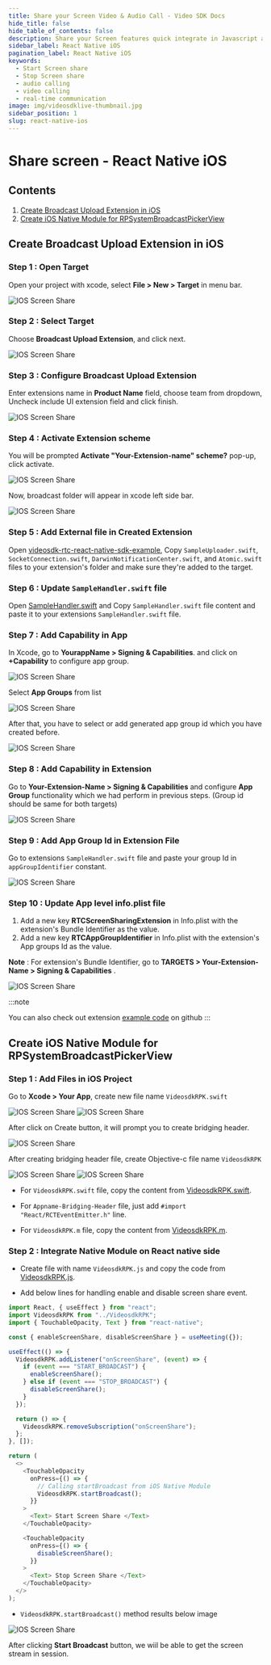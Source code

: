 ```yaml
---
title: Share your Screen Video & Audio Call - Video SDK Docs
hide_title: false
hide_table_of_contents: false
description: Share your Screen features quick integrate in Javascript and React JS with Video SDK to add live video & audio conferencing to your applications.
sidebar_label: React Native iOS
pagination_label: React Native iOS
keywords:
  - Start Screen share
  - Stop Screen share
  - audio calling
  - video calling
  - real-time communication
image: img/videosdklive-thumbnail.jpg
sidebar_position: 1
slug: react-native-ios
---
```


# Share screen - React Native iOS

## Contents

1. [Create Broadcast Upload Extension in iOS](/docs/guide/video-and-audio-calling-api-sdk/features/screenshare/react-native-ios#how-to-create-broadcast-upload-extension-for-screen-sharing-in-ios)
2. [Create iOS Native Module for RPSystemBroadcastPickerView](/docs/guide/video-and-audio-calling-api-sdk/features/screenshare/react-native-ios#how-to-create-ios-native-module-for-rpsystembroadcastpickerview)

## Create Broadcast Upload Extension in iOS

### Step 1 : Open Target

Open your project with xcode, select **File > New > Target** in menu bar.

![IOS Screen Share](/img/ios-screenshare/step1-xcode.png)

### Step 2 : Select Target

Choose **Broadcast Upload Extension**, and click next.

![IOS Screen Share](/img/ios-screenshare/step2-xcode.png)

### Step 3 : Configure Broadcast Upload Extension

Enter extensions name in **Product Name** field, choose team from dropdown, Uncheck include UI extension field and click finish.

![IOS Screen Share](/img/ios-screenshare/step3-xcode.png)

### Step 4 : Activate Extension scheme

You will be prompted **Activate "Your-Extension-name" scheme?** pop-up, click activate.

![IOS Screen Share](/img/ios-screenshare/step4-xcode.png)

Now, broadcast folder will appear in xcode left side bar.

![IOS Screen Share](/img/ios-screenshare/step5-xcode.png)

### Step 5 : Add External file in Created Extension

Open [videosdk-rtc-react-native-sdk-example](https://github.com/videosdk-live/videosdk-rtc-react-native-sdk-example/tree/master/ios/BroadcastScreen), Copy `SampleUploader.swift`, `SocketConnection.swift`, `DarwinNotificationCenter.swift`, and `Atomic.swift` files to your extension's folder and make sure they're added to the target.

### Step 6 : Update `SampleHandler.swift` file

Open [SampleHandler.swift](https://github.com/videosdk-live/videosdk-rtc-react-native-sdk-example/blob/master/ios/BroadcastScreen/SampleHandler.swift) and Copy `SampleHandler.swift` file content and paste it to your extensions `SampleHandler.swift` file.

### Step 7 : Add Capability in App

In Xcode, go to **YourappName > Signing & Capabilities**. and click on **+Capability** to configure app group.

![IOS Screen Share](/img/ios-screenshare/step8-xcode.png)

Select **App Groups** from list

![IOS Screen Share](/img/ios-screenshare/step9-xcode.png)

After that, you have to select or add generated app group id which you have created before.

![IOS Screen Share](/img/ios-screenshare/step10-xcode.png)

### Step 8 : Add Capability in Extension

Go to **Your-Extension-Name > Signing & Capabilities** and configure **App Group** functionality which we had perform in previous steps. (Group id should be same for both targets)

![IOS Screen Share](/img/ios-screenshare/step11-xcode.png)

### Step 9 : Add App Group Id in Extension File

Go to extensions `SampleHandler.swift` file and paste your group Id in `appGroupIdentifier` constant.

![IOS Screen Share](/img/ios-screenshare/step12-xcode.png)

### Step 10 : Update App level info.plist file

1.  Add a new key **RTCScreenSharingExtension** in Info.plist with the extension's Bundle Identifier as the value.
2.  Add a new key **RTCAppGroupIdentifier** in Info.plist with the extension's App groups Id as the value.

**Note** : For extension's Bundle Identifier, go to **TARGETS > Your-Extension-Name > Signing & Capabilities** .

![IOS Screen Share](/img/ios-screenshare/step13-xcode.png)

:::note

You can also check out extension [example code](https://github.com/videosdk-live/videosdk-rtc-react-native-sdk-example/tree/master/ios/BroadcastScreen) on github
:::

## Create iOS Native Module for RPSystemBroadcastPickerView

### Step 1 : Add Files in iOS Project

Go to **Xcode > Your App**, create new file name `VideosdkRPK.swift`

![IOS Screen Share](/img/ios-screenshare/step18-xcode.png)
![IOS Screen Share](/img/ios-screenshare/step19-xcode.png)

After click on Create button, it will prompt you to create bridging header.

![IOS Screen Share](/img/ios-screenshare/step20-xcode.png)

After creating bridging header file, create Objective-c file name `VideosdkRPK`

![IOS Screen Share](/img/ios-screenshare/step21-xcode.png)
![IOS Screen Share](/img/ios-screenshare/step22-xcode.png)

- For `VideosdkRPK.swift` file, copy the content from [VideosdkRPK.swift](https://github.com/videosdk-live/videosdk-rtc-react-native-sdk-example/blob/master/ios/VideosdkRPK.swift).

- For `Appname-Bridging-Header` file, just add `#import "React/RCTEventEmitter.h"` line.

- For `VideosdkRPK.m` file, copy the content from [VideosdkRPK.m](https://github.com/videosdk-live/videosdk-rtc-react-native-sdk-example/blob/master/ios/VideosdkRPK.m).

### Step 2 : Integrate Native Module on React native side

- Create file with name `VideosdkRPK.js` and copy the code from [VideosdkRPK.js](https://github.com/videosdk-live/videosdk-rtc-react-native-sdk-example/blob/master/VideosdkRPK.js).

- Add below lines for handling enable and disable screen share event.

```js
import React, { useEffect } from "react";
import VideosdkRPK from "../VideosdkRPK";
import { TouchableOpacity, Text } from "react-native";

const { enableScreenShare, disableScreenShare } = useMeeting({});

useEffect(() => {
  VideosdkRPK.addListener("onScreenShare", (event) => {
    if (event === "START_BROADCAST") {
      enableScreenShare();
    } else if (event === "STOP_BROADCAST") {
      disableScreenShare();
    }
  });

  return () => {
    VideosdkRPK.removeSubscription("onScreenShare");
  };
}, []);

return (
  <>
    <TouchableOpacity
      onPress={() => {
        // Calling startBroadcast from iOS Native Module
        VideosdkRPK.startBroadcast();
      }}
    >
      <Text> Start Screen Share </Text>
    </TouchableOpacity>

    <TouchableOpacity
      onPress={() => {
        disableScreenShare();
      }}
    >
      <Text> Stop Screen Share </Text>
    </TouchableOpacity>
  </>
);
```

- `VideosdkRPK.startBroadcast()` method results below image

![IOS Screen Share](/img/ios-screenshare/step23-xcode.png)

After clicking **Start Broadcast** button, we wiil be able to get the screen stream in session.

<!-- ## How to Create App Group in Apple Store
### Step 1 : Go to App store

Navigate to [App Group](https://developer.apple.com/account/resources/identifiers/list/applicationGroup) and click on identifier.

![IOS Screen Share](/img/ios-screenshare/step14-xcode.png)

### Step 2 : Choose App Groups

Select **App Groups** from identifier and click on continue.
![IOS Screen Share](/img/ios-screenshare/step15-xcode.png)

### Step 3 : Add identifier

Add description and identifier, then click continue.

**Note** : Make sure the identifier prefix should be **group**, for example **group.com.ScreenBroadcast**.

![IOS Screen Share](/img/ios-screenshare/step16-xcode.png)

### Step 4 : Register identifier

Now, click on Register button to register this group.
![IOS Screen Share](/img/ios-screenshare/step17-xcode.png) -->
